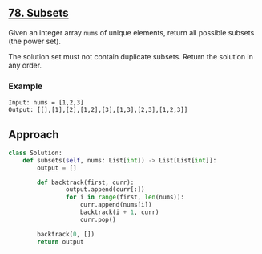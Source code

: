 ## [78. Subsets](https://leetcode.com/problems/subsets/description/?envType=problem-list-v2&envId=r27zde7r)

Given an integer array `nums` of unique elements, return all possible subsets (the power set).

The solution set must not contain duplicate subsets. Return the solution in any order.

### Example

```
Input: nums = [1,2,3]
Output: [[],[1],[2],[1,2],[3],[1,3],[2,3],[1,2,3]]
```

## Approach

```python
class Solution:
    def subsets(self, nums: List[int]) -> List[List[int]]:
        output = []

        def backtrack(first, curr):
                output.append(curr[:])
                for i in range(first, len(nums)):
                    curr.append(nums[i])
                    backtrack(i + 1, curr)
                    curr.pop()

        backtrack(0, [])
        return output
```
